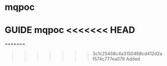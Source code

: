 # mqpoc
GUIDE mqpoc
<<<<<<< HEAD
===========
=======
>>>>>>> 3c1c25468c4a3150468cd412d2af574c777ea078
Added

